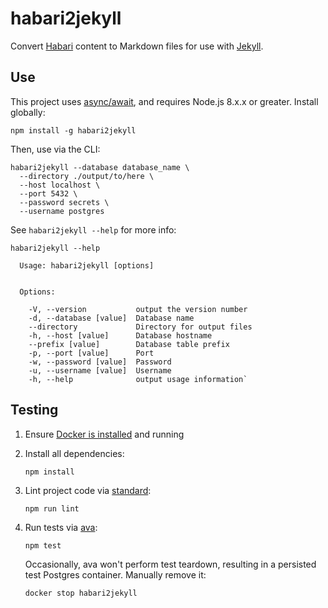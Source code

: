 # habari2jekyll

Convert [Habari][habari] content to Markdown files for use with
[Jekyll][jekyll].

## Use

This project uses [async/await][async], and requires Node.js 8.x.x or greater.
Install globally:

```shell
npm install -g habari2jekyll
```

Then, use via the CLI:

```shell
habari2jekyll --database database_name \
  --directory ./output/to/here \
  --host localhost \
  --port 5432 \
  --password secrets \
  --username postgres
```

See `habari2jekyll --help` for more info:

```shell
habari2jekyll --help

  Usage: habari2jekyll [options]


  Options:

    -V, --version           output the version number
    -d, --database [value]  Database name
    --directory             Directory for output files
    -h, --host [value]      Database hostname
    --prefix [value]        Database table prefix
    -p, --port [value]      Port
    -w, --password [value]  Password
    -u, --username [value]  Username
    -h, --help              output usage information`
```

## Testing

1. Ensure [Docker is installed][docker] and running
2. Install all dependencies:

    ```shell
    npm install
    ```
3. Lint project code via [standard][standard]:

    ```shell
    npm run lint
    ```
4. Run tests via [ava][ava]:

    ```shell
    npm test
    ```

    Occasionally, ava won't perform test teardown, resulting in a persisted test
    Postgres container. Manually remove it:

    ```shell
    docker stop habari2jekyll
    ```

[async]: https://developer.mozilla.org/en-US/docs/Web/JavaScript/Reference/Statements/async_function
[ava]: https://github.com/avajs/ava
[docker]: https://docs.docker.com/engine/installation/
[habari]: http://habariproject.org/en/
[jekyll]: http://jekyllrb.com
[standard]: https://standardjs.com

